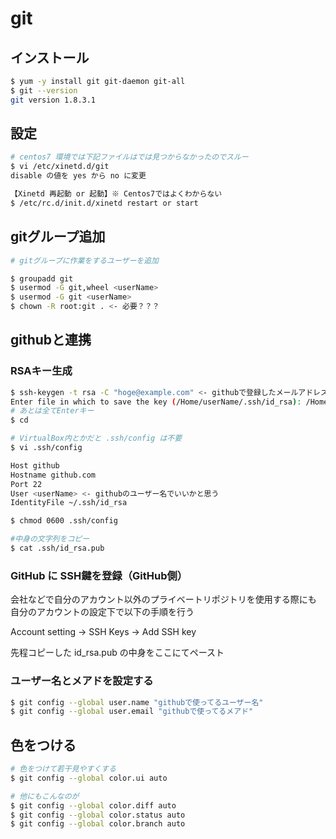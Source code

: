 # git

## インストール

```bash
$ yum -y install git git-daemon git-all
$ git --version
git version 1.8.3.1
```


## 設定

```bash
# centos7 環境では下記ファイルはでは見つからなかったのでスルー
$ vi /etc/xinetd.d/git
disable の値を yes から no に変更

【Xinetd 再起動 or 起動】※ Centos7ではよくわからない
$ /etc/rc.d/init.d/xinetd restart or start
```


## gitグループ追加

```bash
# gitグループに作業をするユーザーを追加

$ groupadd git
$ usermod -G git,wheel <userName>
$ usermod -G git <userName>
$ chown -R root:git . <- 必要？？？
```


## githubと連携

### RSAキー生成

```bash
$ ssh-keygen -t rsa -C "hoge@example.com" <- githubで登録したメールアドレス
Enter file in which to save the key (/Home/userName/.ssh/id_rsa): /Home/userName/.ssh/id_rsa
# あとは全てEnterキー
$ cd

# VirtualBox内とかだと .ssh/config は不要
$ vi .ssh/config

Host github
Hostname github.com
Port 22
User <userName> <- githubのユーザー名でいいかと思う
IdentityFile ~/.ssh/id_rsa

$ chmod 0600 .ssh/config

#中身の文字列をコピー
$ cat .ssh/id_rsa.pub
```


### GitHub に SSH鍵を登録（GitHub側）

会社などで自分のアカウント以外のプライベートリポジトリを使用する際にも
自分のアカウントの設定下で以下の手順を行う

Account setting -> SSH Keys -> Add SSH key

先程コピーした id_rsa.pub の中身をここにてペースト



### ユーザー名とメアドを設定する

```bash
$ git config --global user.name "githubで使ってるユーザー名"
$ git config --global user.email "githubで使ってるメアド"
```



## 色をつける

```bash
# 色をつけて若干見やすくする
$ git config --global color.ui auto

# 他にもこんなのが
$ git config --global color.diff auto
$ git config --global color.status auto
$ git config --global color.branch auto
```

